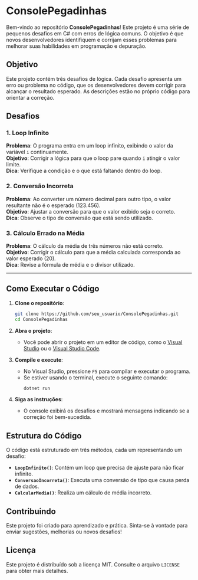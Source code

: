 
# ConsolePegadinhas

Bem-vindo ao repositório **ConsolePegadinhas**! Este projeto é uma série de pequenos desafios em C# com erros de lógica comuns. O objetivo é que novos desenvolvedores identifiquem e corrijam esses problemas para melhorar suas habilidades em programação e depuração.

## Objetivo

Este projeto contém três desafios de lógica. Cada desafio apresenta um erro ou problema no código, que os desenvolvedores devem corrigir para alcançar o resultado esperado. As descrições estão no próprio código para orientar a correção.

## Desafios

### 1. Loop Infinito
**Problema**: O programa entra em um loop infinito, exibindo o valor da variável `i` continuamente.  
**Objetivo**: Corrigir a lógica para que o loop pare quando `i` atingir o valor limite.  
**Dica**: Verifique a condição e o que está faltando dentro do loop.

### 2. Conversão Incorreta
**Problema**: Ao converter um número decimal para outro tipo, o valor resultante não é o esperado (123.456).  
**Objetivo**: Ajustar a conversão para que o valor exibido seja o correto.  
**Dica**: Observe o tipo de conversão que está sendo utilizado.

### 3. Cálculo Errado na Média
**Problema**: O cálculo da média de três números não está correto.  
**Objetivo**: Corrigir o cálculo para que a média calculada corresponda ao valor esperado (20).  
**Dica**: Revise a fórmula de média e o divisor utilizado.

---

## Como Executar o Código

1. **Clone o repositório**:
   ```bash
   git clone https://github.com/seu_usuario/ConsolePegadinhas.git
   cd ConsolePegadinhas
   ```

2. **Abra o projeto**:
   - Você pode abrir o projeto em um editor de código, como o [Visual Studio](https://visualstudio.microsoft.com/) ou o [Visual Studio Code](https://code.visualstudio.com/).

3. **Compile e execute**:
   - No Visual Studio, pressione `F5` para compilar e executar o programa.
   - Se estiver usando o terminal, execute o seguinte comando:
     ```bash
     dotnet run
     ```

4. **Siga as instruções**:
   - O console exibirá os desafios e mostrará mensagens indicando se a correção foi bem-sucedida.

## Estrutura do Código

O código está estruturado em três métodos, cada um representando um desafio:

- **`LoopInfinito()`**: Contém um loop que precisa de ajuste para não ficar infinito.
- **`ConversaoIncorreta()`**: Executa uma conversão de tipo que causa perda de dados.
- **`CalcularMedia()`**: Realiza um cálculo de média incorreto.

## Contribuindo

Este projeto foi criado para aprendizado e prática. Sinta-se à vontade para enviar sugestões, melhorias ou novos desafios!

## Licença

Este projeto é distribuído sob a licença MIT. Consulte o arquivo `LICENSE` para obter mais detalhes.
